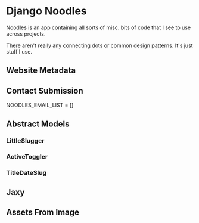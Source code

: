 Django Noodles
==============
Noodles is an app containing all sorts of misc. bits of code that I see to use across projects.

There aren't really any connecting dots or common design patterns. It's just stuff I use.

Website Metadata
----------------

Contact Submission
------------------
NOODLES_EMAIL_LIST = []

Abstract Models
---------------
### LittleSlugger
### ActiveToggler
### TitleDateSlug

Jaxy
----

Assets From Image
-----------------